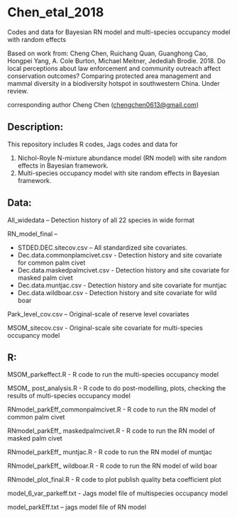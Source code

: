 # Chen_etal_2018
Codes and data for Bayesian RN model and multi-species occupancy model with random effects

Based on work from: Cheng Chen, Ruichang Quan, Guanghong Cao, Hongpei Yang, A. Cole Burton, Michael Meitner, Jedediah Brodie. 2018. Do local perceptions about law enforcement and community outreach affect conservation outcomes? Comparing protected area management and mammal diversity in a biodiversity hotspot in southwestern China. Under review.

corresponding author Cheng Chen (chengchen0613@gmail.com)

## **Description:**
This repository includes R codes, Jags codes and data for 
1) Nichol-Royle N-mixture abundance model (RN model) with site random effects in Bayesian framework.
2) Multi-species occupancy model with site random effects in Bayesian framework.

## **Data:**
All_widedata – Detection history of all 22 species in wide format 

RN_model_final –
-	STDED.DEC.sitecov.csv – All standardized site covariates. 
-	Dec.data.commonplamcivet.csv - Detection history and site covariate for common palm civet
-	Dec.data.maskedpalmcivet.csv - Detection history and site covariate for masked palm civet
-	Dec.data.muntjac.csv - Detection history and site covariate for muntjac
-	Dec.data.wildboar.csv - Detection history and site covariate for wild boar

Park_level_cov.csv – Original-scale of reserve level covariates

MSOM_sitecov.csv - Original-scale site covariate for multi-species occupancy model 

## **R:**

MSOM_parkeffect.R - R code to run the multi-species occupancy model

MSOM_ post_analysis.R - R code to do post-modelling, plots, checking the results of multi-species occupancy model

RNmodel_parkEff_commonpalmcivet.R - R code to run the RN model of common palm civet

RNmodel_parkEff_ maskedpalmcivet.R - R code to run the RN model of masked palm civet

RNmodel_parkEff_ muntjac.R - R code to run the RN model of muntjac

RNmodel_parkEff_ wildboar.R - R code to run the RN model of wild boar

RNmodel_plot_final.R - R code to plot publish quality beta coefficient plot

model_6_var_parkeff.txt - Jags model file of multispecies occupancy model 

model_parkEff.txt – jags model file of RN model 


